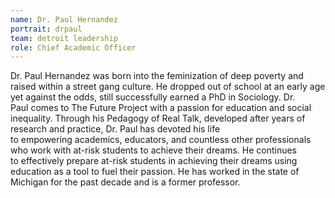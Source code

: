 ```yaml
---
name: Dr. Paul Hernandez
portrait: drpaul
team: detroit leadership
role: Chief Academic Officer
---
```


Dr. Paul Hernandez was born into the feminization of deep poverty and raised within a street gang culture. He dropped out of school at an early age yet against the odds, still successfully earned a PhD in Sociology. Dr. Paul comes to The Future Project with a passion for education and social inequality. Through his Pedagogy of Real Talk, developed after years of research and practice, Dr. Paul has devoted his life to empowering academics, educators, and countless other professionals who work with at-risk students to achieve their dreams. He continues to effectively prepare at-risk students in achieving their dreams using education as a tool to fuel their passion. He has worked in the state of Michigan for the past decade and is a former professor.
